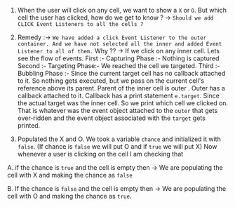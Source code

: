 1. When the user will click on any cell, we want to show a `X` or `O`. But which cell the user has clicked, how do we get to know ? -> `Should we add CLICK Event Listeners to all the cells ?`

2. Remedy :-> `We have added a click Event Listener to the outer container. And we have not selected all the inner and added Event Listener to all of them.` Why ?? -> If we click on any inner cell. Lets see the flow of events.
First :- Capturing Phase :- Nothing is captured 
Second :- Targeting Phase:- We reached the cell we targeted.
Third :- Bubbling Phase :- Since the current target cell has no callback attached to it. So nothing gets executed, but we pass on the current cell's reference above its parent. Parent of the inner cell is outer . Outer has a callback attached to it. Callback has a print statement `e.target`. Since the actual target was the inner cell. So we print which cell we clicked on. That is whatever was the event object attached to the `outer` that gets over-ridden and the event object associated with the `target` gets printed.

3. Populated the X and O. We took a variable `chance` and initialized it with `false`. (If chance is `false` we will put O and if `true` we will put X)
Now whenever a user is clicking on the cell I am checking that 

A. if the chance is `true` and the cell is empty then -> We are populating the cell with X and making the chance as `false`

B. If the chance is `false` and the cell is empty then -> We are populating the cell with O and making the chance as `true`.